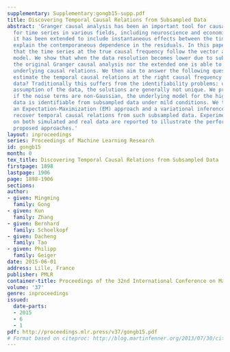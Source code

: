 ```yaml
---
supplementary: Supplementary:gongb15-supp.pdf
title: Discovering Temporal Causal Relations from Subsampled Data
abstract: 'Granger causal analysis has been an important tool for causal analysis
  for time series in various fields, including neuroscience and economics, and recently
  it has been extended to include instantaneous effects between the time series to
  explain the contemporaneous dependence in the residuals. In this paper, we assume
  that the time series at the true causal frequency follow the vector autoregressive
  model. We show that when the data resolution becomes lower due to subsampling, neither
  the original Granger causal analysis nor the extended one is able to discover the
  underlying causal relations. We then aim to answer the following question: can we
  estimate the temporal causal relations at the right causal frequency from the subsampled
  data? Traditionally this suffers from the identifiability problems: under the Gaussianity
  assumption of the data, the solutions are generally not unique. We prove that, however,
  if the noise terms are non-Gaussian, the underlying model for the high frequency
  data is identifiable from subsampled data under mild conditions. We then propose
  an Expectation-Maximization (EM) approach and a variational inference approach to
  recover temporal causal relations from such subsampled data. Experimental results
  on both simulated and real data are reported to illustrate the performance of the
  proposed approaches.'
layout: inproceedings
series: Proceedings of Machine Learning Research
id: gongb15
month: 0
tex_title: Discovering Temporal Causal Relations from Subsampled Data
firstpage: 1898
lastpage: 1906
page: 1898-1906
sections: 
author:
- given: Mingming
  family: Gong
- given: Kun
  family: Zhang
- given: Bernhard
  family: Schoelkopf
- given: Dacheng
  family: Tao
- given: Philipp
  family: Geiger
date: 2015-06-01
address: Lille, France
publisher: PMLR
container-title: Proceedings of the 32nd International Conference on Machine Learning
volume: '37'
genre: inproceedings
issued:
  date-parts:
  - 2015
  - 6
  - 1
pdf: http://proceedings.mlr.press/v37/gongb15.pdf
# Format based on citeproc: http://blog.martinfenner.org/2013/07/30/citeproc-yaml-for-bibliographies/
---
```

